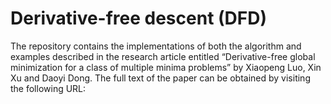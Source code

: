 # Derivative-free descent (DFD)
The repository contains the implementations of both the algorithm and examples described in the research article entitled “Derivative-free global minimization for a class of multiple minima problems” by Xiaopeng Luo, Xin Xu and Daoyi Dong. The full text of the paper can be obtained by visiting the following URL:
